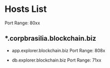 # Hosts List

Port Range: 80xx

## *.corpbrasilia.blockchain.biz

- app.explorer.blockchain.biz
Port Range: 808x

- db.explorer.blockchain.biz
Port Range: 71xx

